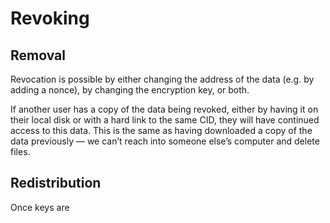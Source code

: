 # Revoking

## Removal

Revocation is possible by either changing the address of the data \(e.g. by adding a nonce\), by changing the encryption key, or both.

If another user has a copy of the data being revoked, either by having it on their local disk or with a hard link to the same CID, they will have continued access to this data. This is the same as having downloaded a copy of the data previously — we can’t reach into someone else’s computer and delete files.

## Redistribution

Once keys are 

